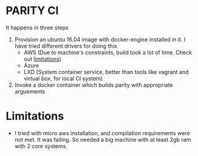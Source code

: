 PARITY CI
=== 
It happens in three steps 

1. Provision an ubuntu 16.04 image with docker-engine installed in it. I have tried different drivers for doing this 
    - AWS (Due to machine's constraints, build took a lot of time. Check out [limitations](#limitations))
    - Azure 
    - LXD (System container service, better than tools like vagrant and virtual box, for local CI system)
2. Invoke a docker container which builds parity with appropriate arguements 

# Limitations 
- I tried with micro aws installation, and compilation requirements were not met. It was failing. So needed a big machine with at least 2gb ram with 2 core systems.   